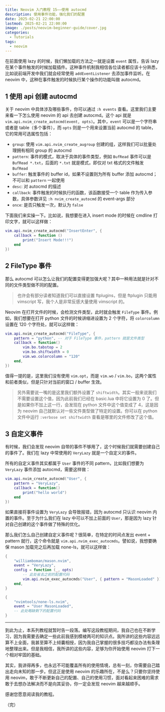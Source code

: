 ```yaml
---
title: Neovim 入门教程 15——使用 autocmd
description: 使用事件功能，强化我们的配置
date: 2025-02-21 22:00:00
lastmod: 2025-02-21 22:00:00
image: ./posts/neovim-beginner-guide/cover.jpg
categories:
  - Tutorials
tags:
  - neovim
---
```


在前面使用 lazy 的时候，我们懒加载的方法之一就是设置 `event` 属性，告诉 lazy 在某个事件触发的时候加载插件。这种事件机制我相信各位读者都应该十分熟悉，比如说前端开发中我们就会经常使用 `addEventListener` 去添加事件监听。在 neovim 中，这种在事件触发的时候执行某个操作的功能叫做 autocmd。

## 1 使用 api 创建 autocmd

关于 neovim 中具体涉及哪些事件，你可以通过 `:h events` 查看。这里我们主要来看一下怎么使用 neovim 的 api 去创建 autocmd。这个 api 就是 `vim.api.nvim_create_autocmd(event, opts)`。其中，`event` 可以是一个字符串或者是 table（多个事件），而 `opts` 则是一个用来设置当前 autocmd 的 table，它的常用可选属性包括：

- `group`: 使用 `vim.api.nvim_create_augroup` 创建的组，这样我们可以批量处理拥有相同 group 的 autocmd
- `pattern`: 事件的模式，取决于具体的事件类型，例如 `BufRead` 事件可以是 `BufRead *.txt`，后面的 `*.txt` 就是模式，即仅对 txt 格式的文件触发 `BufRead`
- `buffer`: 触发事件的 buffer id，如果不设置则为所有 buffer 添加 autocmd；不可以和 `pattern` 一起使用
- `desc`: 对 autocmd 的描述
- `callback`: 事件触发的时候执行的函数，该函数接受一个 table 作为传入参数，具体参数详见 `:h nvim_create_autocmd` 的 event-args 部分
- `once`: 是否只触发一次，默认为 `false`

下面我们来实操一下。比如说，我想要在进入 insert mode 的时候在 cmdline 打印文字，就可以这样做：

```lua
vim.api.nvim_create_autocmd("InsertEnter", {
    callback = function ()
        print("Insert Mode!!!")
    end
})
```

## 2 FileType 事件

那么 autocmd 可以怎么让我们的配置变得更加强大呢？其中一种用法就是针对不同的文件类型做不同的配置。

> 也许会有部分读者知道我们可以直接设置 ftplugins，但是 ftplugin 只能用 vimscript 写，我个人是非常反感大量使用 vimscript 的。

Neovim 在打开文件的时候，会检测文件类型，此时就会触发 `FileType` 事件。例如，我们想要在打开 python 文件的时候讲缩进设置为 2 个字符，将 `colorcolumn` 设置在 120 个字符处，就可以这样做：

```lua
vim.api.nvim_create_autocmd("FileType", {
    pattern = "python", -- 对于 FileType 事件，pattern 就是文件类型
    callback = function()
        vim.bo.tabstop = 2
        vim.bo.shiftwidth = 0
        vim.wo.colorcolumn = "120"
    end,
})
```

值得一提的是，这里我们没有使用 `vim.opt`，而是 `vim.wo` / `vim.bo`，这两个属性和前者类似，但是只针对当前的窗口 / buffer 生效。

> 另外需要说一嘴的是这里我们额外设置了 `shiftwidth`。其实一般来说我们不需要设置这个值，因为此前我们已经在 basic.lua 中将它设置为 0 了。但是如果你不加上这一行，会发现在 python 文件中这个值变成了 4，这是因为 neovim 自己就默认对一些文件类型做了特定的设置。你可以在 python 文件中运行 `:verbose set shiftwidth` 查看是哪里的文件修改了这个值。

## 3 自定义事件

有时候，我们会发现 neovim 自带的事件不够用了，这个时候我们就需要创建自己的事件了。我们在 lazy 中常使用的 `VeryLazy` 就是一个自定义的事件。

所有的自定义事件其实都属于 `User` 事件的不同 pattern，比如我们想要为 `VeryLazy` 事件添加 autocmd，需要这样做：

```lua
vim.api.nvim_create_autocmd("User", {
    pattern = "VeryLazy",
    callback = function()
        print("hello world")
    end
})
```

如果直接将事件设置为 `VeryLazy` 会导致报错，因为 autocmd 只认识 neovim 内置的事件。至于为什么我们在 lazy 中可以不加上前面的 `User`，那是因为 lazy 针对自己创建的这个事件做了特殊的优化。

那么我们怎么自己创建自定义事件呢？很简单，在特定的时间点发出 event + pattern 就行，这个命令就是 `vim.api.nvim_exec_autocmds`。譬如说，我想要确保 mason 加载完之后再加载 none-ls，就可以这样做：

```lua
{
    "williamboman/mason.nvim",
    event = "VeryLazy",
    config = function (_, opts)
        -- 此处省去之前的配置代码
        vim.api.nvim_exec_autocmds("User", { pattern = "MasonLoaded" })
    end,
}

{
    "nvimtools/none-ls.nvim",
    event = "User MasonLoaded",
    -- 此处略缺剩下的配置代码
}
```

---

到此为止，本系列教程就暂时告一段落。编写这段教程期间，我自己也在不断学习，因为我需要去确定一些此前我感到模棱两可的知识点。我所讲的这些内容远远算不上全面，我甚至算不上倾囊相授，因为我自己掌握的很多技巧都没办法有条理地整理出来。但是我相信，我所讲的这些内容，足够为你开始使用 neovim 打下一个相对牢固的基础。

其实，我讲得再多，也永远不可能覆盖所有的使用情境，总有一刻，你需要自己踏出走向未知的那一步。但这正是使用 neovim 的乐趣所在，不是么？只要你坚持使用 neovim，敢于不断更新自己的配置、自己的使用习惯，面对看起来困难的需求敢于去想办法解决而不是向其妥协，你一定会发现 neovim 越来越顺手。

感谢您愿意阅读我的教程。

（完）
